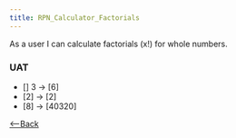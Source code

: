 ```yaml
---
title: RPN_Calculator_Factorials
---
```

As a user I can calculate factorials (x!) for whole numbers.

### UAT
* [] 3 <enter> <fac> -> [6]
* [2] <fac> -> [2]
* [8] <fac> -> [40320]

[<--Back]({{_site.pagesurl}}/RPN_Calculator)
